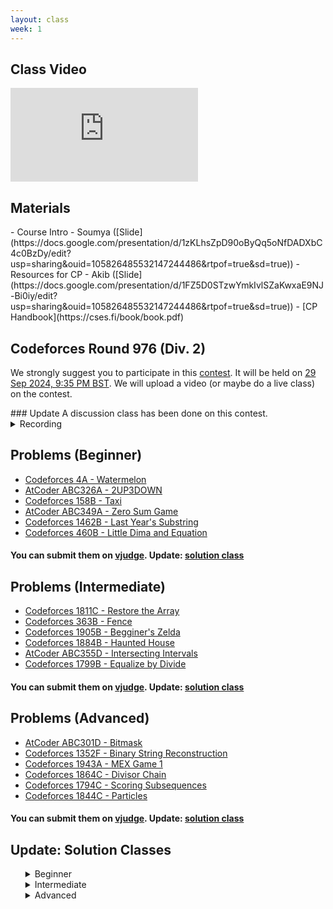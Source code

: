 ```yaml
---
layout: class
week: 1
---
```


## Class Video
<div class="video-container">
    <iframe src="https://www.youtube.com/embed/G7KnRwY7vf0" frameborder="0" allow="accelerometer; autoplay; clipboard-write; encrypted-media; gyroscope; picture-in-picture" allowfullscreen></iframe>
</div>

## Materials
<div class="ybox" markdown="1">
- Course Intro - Soumya ([Slide](https://docs.google.com/presentation/d/1zKLhsZpD90oByQq5oNfDADXbC4c0BzDy/edit?usp=sharing&ouid=105826485532147244486&rtpof=true&sd=true))
- Resources for CP - Akib ([Slide](https://docs.google.com/presentation/d/1FZ5D0STzwYmkIvlSZaKwxaE9NJ-Bi0iy/edit?usp=sharing&ouid=105826485532147244486&rtpof=true&sd=true))
- [CP Handbook](https://cses.fi/book/book.pdf)
</div>

## Codeforces Round 976 (Div. 2)
We strongly suggest you to participate in this [contest](https://codeforces.com/blog/entry/134422). It will be held on [29 Sep 2024, 9:35 PM BST](https://www.timeanddate.com/worldclock/fixedtime.html?day=29&month=9&year=2024&hour=18&min=35&sec=0&p1=166). We will upload a video (or maybe do a live class) on the contest.
<div class="ybox" markdown="1">
### Update
A discussion class has been done on this contest.
<details>
    <summary>Recording</summary>
    <div class="video-container">
        <iframe src="https://www.youtube.com/embed/hK4Kwj8Anu4" frameborder="0" allow="accelerometer; autoplay; clipboard-write; encrypted-media; gyroscope; picture-in-picture" allowfullscreen></iframe>
    </div>
</details>

</div>


## Problems (Beginner)
<div class="ybox" markdown="1">

- [Codeforces 4A - Watermelon](https://codeforces.com/problemset/problem/4/A)
- [AtCoder ABC326A - 2UP3DOWN](https://atcoder.jp/contests/abc326/tasks/abc326_a)
- [Codeforces 158B - Taxi](https://codeforces.com/problemset/problem/158/B)
- [AtCoder ABC349A - Zero Sum Game](https://atcoder.jp/contests/abc349/tasks/abc349_a)
- [Codeforces 1462B - Last Year's Substring](https://codeforces.com/problemset/problem/1462/B)
- [Codeforces 460B - Little Dima and Equation](https://codeforces.com/problemset/problem/460/B)
#### You can submit them on [vjudge](https://vjudge.net/contest/658969). Update: [solution class](#update-solution-classes)
</div>

## Problems (Intermediate)
<div class="ybox" markdown="1">

- [Codeforces 1811C - Restore the Array](https://codeforces.com/problemset/problem/1811/C)
- [Codeforces 363B - Fence](https://codeforces.com/problemset/problem/363/B)
- [Codeforces 1905B - Begginer's Zelda](https://codeforces.com/problemset/problem/1905/B)
- [Codeforces 1884B - Haunted House](https://codeforces.com/problemset/problem/1884/B)
- [AtCoder ABC355D - Intersecting Intervals](https://atcoder.jp/contests/abc355/tasks/abc355_d)
- [Codeforces 1799B - Equalize by Divide](https://codeforces.com/problemset/problem/1799/B)
#### You can submit them on [vjudge](https://vjudge.net/contest/658972). Update: [solution class](#update-solution-classes)
</div>

## Problems (Advanced)
<div class="ybox" markdown="1">

- [AtCoder ABC301D - Bitmask](https://atcoder.jp/contests/abc301/tasks/abc301_d)
- [Codeforces 1352F - Binary String Reconstruction](https://codeforces.com/problemset/problem/1352/F)
- [Codeforces 1943A - MEX Game 1](https://codeforces.com/problemset/problem/1943/A)
- [Codeforces 1864C - Divisor Chain](https://codeforces.com/problemset/problem/1864/C)
- [Codeforces 1794C - Scoring Subsequences](https://codeforces.com/problemset/problem/1794/C)
- [Codeforces 1844C - Particles](https://codeforces.com/problemset/problem/1844/C)
#### You can submit them on [vjudge](https://vjudge.net/contest/658970). Update: [solution class](#update-solution-classes)
</div>


## Update: Solution Classes
<div class="ybox" markdown="1">
<ul>
    <details>
        <summary>Beginner</summary>
        <div class="video-container">
            <iframe src="https://www.youtube.com/embed/sIt9u-cahqk" frameborder="0" allow="accelerometer; autoplay; clipboard-write; encrypted-media; gyroscope; picture-in-picture" allowfullscreen></iframe>
        </div></details>
    <details>
        <summary>Intermediate</summary>
        <div class="video-container">
            <iframe src="https://www.youtube.com/embed/gjzMeIDwdaY" frameborder="0" allow="accelerometer; autoplay; clipboard-write; encrypted-media; gyroscope; picture-in-picture" allowfullscreen></iframe>
        </div>
    </details>
    <details>
        <summary>Advanced</summary>
        <div class="video-container">
            <iframe src="https://www.youtube.com/embed/Y3U3JcEawAY" frameborder="0" allow="accelerometer; autoplay; clipboard-write; encrypted-media; gyroscope; picture-in-picture" allowfullscreen></iframe>
        </div>
    </details>
</ul>
</div>
